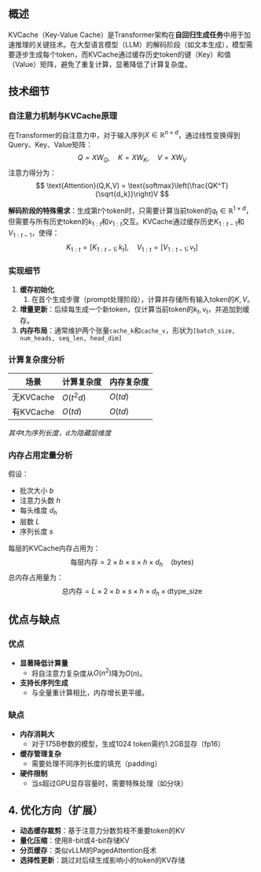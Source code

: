 ## 概述

KVCache（Key-Value Cache）是Transformer架构在**自回归生成任务**中用于加速推理的关键技术。在大型语言模型（LLM）的解码阶段（如文本生成），模型需要逐步生成每个token，而KVCache通过缓存历史token的键（Key）和值（Value）矩阵，避免了重复计算，显著降低了计算复杂度。

## 技术细节

### 自注意力机制与KVCache原理

在Transformer的自注意力中，对于输入序列$X \in \mathbb{R}^{n \times d}$，通过线性变换得到Query、Key、Value矩阵：
$$
Q = XW_Q, \quad K = XW_K, \quad V = XW_V
$$
注意力得分为：
$$
\text{Attention}(Q,K,V) = \text{softmax}\left(\frac{QK^T}{\sqrt{d_k}}\right)V
$$

**解码阶段的特殊需求**：生成第$t$个token时，只需要计算当前token的$q_t \in \mathbb{R}^{1 \times d}$，但需要与所有历史token的$k_{1:t}$和$v_{1:t}$交互。KVCache通过缓存历史$K_{1:t-1}$和$V_{1:t-1}$，使得：
$$
K_{1:t} = [K_{1:t-1}; k_t], \quad V_{1:t} = [V_{1:t-1}; v_t]
$$

### 实现细节

1. **缓存初始化**
	1. 在首个生成步骤（prompt处理阶段），计算并存储所有输入token的$K,V$。
2. **增量更新**：后续每生成一个新token，仅计算当前token的$k_t, v_t$，并追加到缓存。
3. **内存布局**：通常维护两个张量`cache_k`和`cache_v`，形状为`[batch_size, num_heads, seq_len, head_dim]`

### 计算复杂度分析
| 场景       | 计算复杂度     | 内存复杂度   |
| -------- | --------- | ------- |
| 无KVCache | $O(t^2d)$ | $O(td)$ |
| 有KVCache | $O(td)$   | $O(td)$ |
*其中$t$为序列长度，$d$为隐藏层维度*

### 内存占用定量分析

假设：
- 批次大小 $b$
- 注意力头数 $h$
- 每头维度 $d_h$
- 层数 $L$
- 序列长度 $s$

每层的KVCache内存占用为：
$$
\text{每层内存} = 2 \times b \times s \times h \times d_h \quad (\text{bytes})
$$
总内存占用量为：
$$
\text{总内存} = L \times 2 \times b \times s \times h \times d_h \times \text{dtype\_size}
$$

## 优点与缺点

### 优点

- **显著降低计算量**
	- 将自注意力复杂度从$O(n^2)$降为$O(n)$。
- **支持长序列生成**
	- 与全量重计算相比，内存增长更平缓。

### 缺点

- **内存消耗大**
	- 对于175B参数的模型，生成1024 token需约1.2GB显存（fp16）
- **缓存管理复杂**
	- 需要处理不同序列长度的填充（padding）
- **硬件限制**
	- 当$s$超过GPU显存容量时，需要特殊处理（如分块）

## 4. 优化方向（扩展）
- **动态缓存裁剪**：基于注意力分数剪枝不重要token的KV
- **量化压缩**：使用8-bit或4-bit存储KV
- **分页缓存**：类似vLLM的PagedAttention技术
- **选择性更新**：跳过对后续生成影响小的token的KV存储